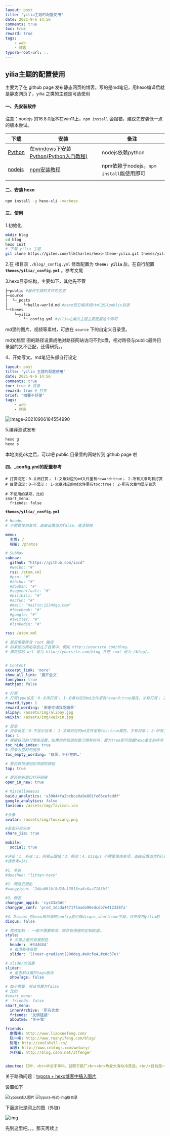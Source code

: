 ```yaml
---
layout: post
title: "yilia主题的配置使用"
date: 2021-9-6 14:56
comments: true
toc: true
reward: true
tags: 
	- web
	- 博客
typora-root-url: ..
---
```


## yilia主题的配置使用

主要为了在 github page 发布静态网页的博客。写的是md笔记，用hexo编译后就是静态网页了，yilia 之类的主题是可选使用



#### 一、先安装软件

注意：nodejs 的16.8.0版本在win11上，`npm install` 会报错，建议先安装低一点的版本尝试。

| 下载                                 | 安装                                                         | 备注                                     |
| ------------------------------------ | ------------------------------------------------------------ | ---------------------------------------- |
| [Python](https://www.python.org/)    | [在windows下安装Python(Python入门教程)](https://my.oschina.net/u/3704591/blog/4566022) | nodejs依赖python                         |
| [nodejs](http://nodejs.cn/download/) | [npm安装教程](https://www.cnblogs.com/lgx5/p/10732016.html)  | npm依赖于nodejs。`npm install`能使用即可 |
|                                      |                                                              |                                          |



#### 二、安装 hexo

```sh
npm install -g hexo-cli -verbose
```



#### 三、使用

1.初始化

```sh
mkdir blog
cd blog
hexo init
# 下载 yilia 主题
git clone https://gitee.com/llkCharles/hexo-theme-yilia.git themes/yilia
```



2.在 根目录 `./blog/_config.yml` 修改配置为 **`theme: yilia`** 后，在自行配置 **`themes/yilia/_config.yml`** 。参考文尾



3.hexo目录结构，主要如下，其他先不管

```sh
├─public #最终生成的文件在这里
├─source
│  └─_posts
│       └─hello-world.md #hexo把它编译成html放入public目录
└─themes
    └─yilia
        └─_config.yml #yilia之类的主题主要配置这个即可
```

md里的图片、视频等素材，可放在 `source` 下的自定义目录里。

md文档里 图的路径设置成绝对路径网站访问不到c盘，相对路径与public最终目录里的又不匹配，还得研究。。



4、开始写文。md笔记头部自行设定

```yaml
layout: post
title: "yilia 主题的配置使用"
date: 2021-9-6 14:56
comments: true
toc: true # 目录
reward: true # 打赏
brief: "摘要不好使"
tags: 
	- web
	- 博客
```

![image-20210906184554990](/assets/blogimg/yilia主题的配置使用/image-20210906184554990.png)

5.编译测试发布

```sh
hexo g
hexo s
```

本地浏览ok之后，可以吧 public 目录里的网站传到 github page 啦



#### 四、_config.yml的配置参考

```
# 打赏设定：0-关闭打赏； 1-文章对应的md文件里有reward:true； 2-所有文章均有打赏
# 目录设定：0-不显示； 1-文章对应的md文件里有toc:true； 2-所有文章均显示目录

# 不使用的某项，比如
smart_menu:
  friends: false
```



**`themes/yilia/_config.yml`** 

```yaml
# Header
# 不需要使用某项，直接设置值为false，或注释掉

menu:
  主页: /
  相册: /photos

# SubNav
subnav:
  github: "https://github.com/iocd"
  #weibo: "#"
  rss: /atom.xml
  #psn: "#"
  #zhihu: "#"
  #douban: "#"
  #segmentfault: "#"
  #bilibili: "#"
  #acfun: "#"
  #mail: "mailto:1234@qq.com"
  #facebook: "#"
  #google: "#"
  #twitter: "#"
  #linkedin: "#"

rss: /atom.xml

# 是否需要修改 root 路径
# 如果您的网站存放在子目录中，例如 http://yoursite.com/blog，
# 请将您的 url 设为 http://yoursite.com/blog 并把 root 设为 /blog/。


# Content
excerpt_link: 'more'
show_all_link: '展开全文'
fancybox: true
mathjax: false

# 打赏
# 打赏type设定：0-关闭打赏； 1-文章对应的md文件里有reward:true属性，才有打赏； 2-所有文章均有打赏
reward_type: 1
reward_wording: '谢谢你请我吃糖果'
alipay: /assets/img/alipay.jpg
weixin: /assets/img/weixin.jpg

# 目录
# 目录设定：0-不显示目录； 1-文章对应的md文件里有toc:true属性，才有目录； 2-所有文章均显示目录
toc: 1
# 根据自己的习惯来设置，如果你的目录标题习惯有标号，置为true即可隐藏hexo重复的序号；否则置为false
toc_hide_index: true
# 目录为空时的提示
toc_empty_wording: '目录，不存在的…'

# 是否有快速回到顶部的按钮
top: true

# 是否在新窗口打开链接
open_in_new: true

# Miscellaneous
baidu_analytics: 'a30844fa2bcbce0a9e001fe06cefeddf'
google_analytics: false
favicon: /assets/img/favicon.ico

#头像
avatar: /assets/img/touxiang.png

#是否开启分享
share_jia: true

mobile:
  social: true

#评论：1、多说；2、网易云跟帖；3、畅言；4、Disqus 不需要使用某项，直接设置值为false，或注释掉
#请参考wiki：

#1、多说
#duoshuo: "litten-hexo"

#2、网易云跟帖
#wangyiyun: '2dba06fbf8d24c13915ea6c6aa7183b1'

#3、畅言
changyan_appid: 'cysX3aGWt'
changyan_conf: 'prod_1dcda447175aada96edcdb7e412338fa'

#4、Disqus 在hexo根目录的config里也有disqus_shortname字段，优先使用yilia的
disqus: false

# 样式定制 - 一般不需要修改，除非有很强的定制欲望…
style:
  # 头像上面的背景颜色
  header: '#4d4d4d'
  # 右滑板块背景
  slider: 'linear-gradient(200deg,#a0cfe4,#e8c37e)'

# slider的设置
slider:
  # 是否默认展开tags板块
  showTags: false

# 如不需要，将该项置为false
# 比如
#smart_menu:
#  friends: false
smart_menu:
  innerArchive: '所有文章'
  friends: '友情链接'
  aboutme: '关于我'

friends:
  廖雪峰: http://www.liaoxuefeng.com/
  阮一峰: http://www.ruanyifeng.com/blog/
  陈皓: http://coolshell.cn/
  闻波: http://www.cnblogs.com/webary/
  冯兆峯: http://blog.csdn.net/zffenger


aboutme: 红叶，<br>毕业于华科，就职于鹅厂<br><br>热爱大海与冷笑话，<br/>目前是一枚前端<br/><br/>胆小认生，不易相处，<br>年轻无为，卖马为生。

```

关于路劲问题：[typora + hexo博客中插入图片](https://blog.csdn.net/qq_32623363/article/details/100524856)

设置如下

<img src="/assets/blogimg/yilia主题的配置使用/typora插入图片.png" alt="typora插入图片" style="zoom:80%;" />

<img src="/assets/blogimg/yilia主题的配置使用/typora-格式-img根目录.png" alt="typora-格式-img根目录" style="zoom: 80%;" />



下面这张是网上的图（外链）

![img](https://www.baidu.com/img/flexible/logo/pc/result.png)



先到这里吧。。。那天再续上
